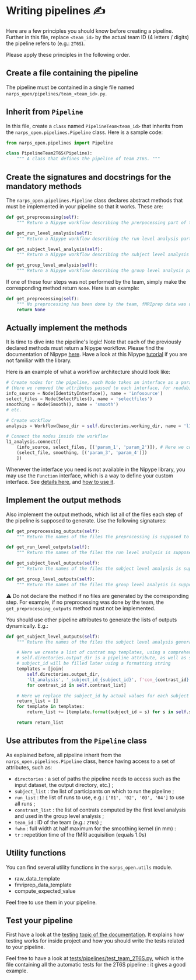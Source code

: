 # Writing pipelines :writing_hand:

Here are a few principles you should know before creating a pipeline. Further in this file, replace `<team_id>` by the actual team ID (4 letters / digits) the pipeline refers to (e.g.: `2T6S`).

Please apply these principles in the following order.

## Create a file containing the pipeline
The pipeline must be contained in a single file named `narps_open/pipelines/team_<team_id>.py`.

## Inherit from `Pipeline`
In this file, create a `class` named `PipelineTeam<team_id>` that inherits from the `narps_open.pipelines.Pipeline` class. Here is a sample code:
```python
from narps_open.pipelines import Pipeline

class PipelineTeam2T6S(Pipeline):
    """ A class that defines the pipeline of team 2T6S. """
```

## Create the signatures and docstrings for the mandatory methods

The `narps_open.pipelines.Pipeline` class declares abstract methods that must be implemented in your pipeline so that it works. These are:

```python
def get_preprocessing(self):
    """ Return a Nipype workflow describing the prerpocessing part of the pipeline """

def get_run_level_analysis(self):
    """ Return a Nipype workflow describing the run level analysis part of the pipeline """

def get_subject_level_analysis(self):
    """ Return a Nipype workflow describing the subject level analysis part of the pipeline """

def get_group_level_analysis(self):
    """ Return a Nipype workflow describing the group level analysis part of the pipeline """
```

If one of these four steps was not performed by the team, simply make the corresponding method return `None`. Here is an example:

```python
def get_preprocessing(self):
    """ No preprocessing has been done by the team, fMRIprep data was used """
    return None
```

## Actually implement the methods

It is time to dive into the pipeline's logic!
Note that each of the previously declared methods must return a Nipype workflow.
Please find the documentation of Nipype [here](https://nipype.readthedocs.io/en/latest/).
Have a look at this Nipype [tutorial](https://miykael.github.io/nipype_tutorial/) if you are not familiar with the library.

Here is an example of what a workflow architecture should look like:
```python
# Create nodes for the pipeline, each Node takes an interface as a parameter.
# (Here we removed the attributes passed to each interface, for readability reasons)
info_source = Node(IdentityInterface(), name = 'infosource')
select_files = Node(SelectFiles(), name = 'selectfiles')
smoothing = Node(Smooth(), name = 'smooth')
# etc.

# Create workflow
analysis = Workflow(base_dir = self.directories.working_dir, name = 'l1_analysis')

# Connect the nodes inside the workflow
l1_analysis.connect([
    (info_source, select_files, [('param_1', 'param_2')]), # Here we connect param_1 (output of info_source) to param_2 (input of select_file)
    (select_file, smoothing, [('param_3', 'param_4')])
    ])
```

Whenever the interface you need is not available in the Nipype library, you may use the `Function` interface, which is a way to define your custom interface.
See [details here](https://nipype.readthedocs.io/en/latest/api/generated/nipype.interfaces.utility.wrappers.html#function), and [how to use it](https://miykael.github.io/nipype_tutorial/notebooks/basic_function_interface.html).

## Implement the output methods

Also implement the output methods, which list all of the files each step of the pipeline is supposed to generate. Use the following signatures:

```python
def get_preprocessing_outputs(self):
    """ Return the names of the files the preprocessing is supposed to generate. """

def get_run_level_outputs(self):
    """ Return the names of the files the run level analysis is supposed to generate. """

def get_subject_level_outputs(self):
    """ Return the names of the files the subject level analysis is supposed to generate. """

def get_group_level_outputs(self):
    """ Return the names of the files the group level analysis is supposed to generate. """
```

:warning: Do not declare the method if no files are generated by the corresponding step. For example, if no preprocessing was done by the team, the `get_preprocessing_outputs` method must not be implemented.

You should use other pipeline attributes to generate the lists of outputs dynamically. E.g.:

```python
def get_subject_level_outputs(self):
    """ Return the names of the files the subject level analysis generates. """

    # Here we create a list of contrat map templates, using a comprehension list
    # self.directories.output_dir is a pipeline attribute, as well as self.contrast_list
    # subject_id will be filled later using a formatting string
    templates = [join(
        self.directories.output_dir,
        'l1_analysis', '_subject_id_{subject_id}', f'con_{contrast_id}.nii')\
        for contrast_id in self.contrast_list]

    # Here we replace the subject_id by actual values for each subject included in the analysis
    return_list = []
    for template in templates:
        return_list += [template.format(subject_id = s) for s in self.subject_list]

    return return_list
```

## Use attributes from the `Pipeline` class

As explained before, all pipeline inherit from the `narps_open.pipelines.Pipeline` class, hence having access to a set of attributes, such as:
* `directories` : a set of paths the pipeline needs to access such as the input dataset, the output directory, etc.) ;
* `subject_list` : the list of participants on which to run the pipeline ;
* `run_list` : the list of runs to use, e.g.: `['01', '02', '03', '04']` to use all runs ;
* `constrast_list` : the list of contrats computed by the first level analysis and used in the group level analysis ;
* `team_id` : ID of the team (e.g.: `2T6S`) ;
* `fwhm` : full width at half maximum for the smoothing kernel (in mm) :
* `tr` : repetition time of the fMRI acquisition (equals 1.0s)

## Utility functions

You can find several utility functions in the `narps_open.utils` module. 

- raw_data_template
- fmriprep_data_template
- compute_expected_value

Feel free to use them in your pipeline.

## Test your pipeline

First have a look at the [testing topic of the documentation](./docs/testing.md). It explains how testing works for inside project and how you should write the tests related to your pipeline.

Feel free to have a look at [tests/pipelines/test_team_2T6S.py](./tests/pipelines/test_team_2T6S.py), which is the file containing all the automatic tests for the 2T6S pipeline : it gives a good example.
